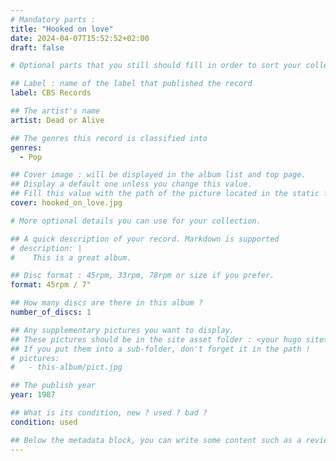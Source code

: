 ```yaml
---
# Mandatory parts :
title: "Hooked on love"
date: 2024-04-07T15:52:52+02:00
draft: false

# Optional parts that you still should fill in order to sort your collection

## Label : name of the label that published the record
label: CBS Records

## The artist's name
artist: Dead or Alive

## The genres this record is classified into
genres:
  - Pop

## Cover image : will be displayed in the album list and top page.
## Display a default one unless you change this value.
## Fill this value with the path of the picture located in the static folder
cover: hooked_on_love.jpg

# More optional details you can use for your collection.

## A quick description of your record. Markdown is supported
# description: |
#    This is a great album.

## Disc format : 45rpm, 33rpm, 78rpm or size if you prefer.
format: 45rpm / 7"

## How many discs are there in this album ?
number_of_discs: 1

## Any supplementary pictures you want to display.
## These pictures should be in the site asset folder : <your hugo site>/static
## If you put them into a sub-folder, don't forget it in the path !
# pictures:
#   - this-album/pict.jpg

## The publish year
year: 1987

## What is its condition, new ? used ? bad ?
condition: used

## Below the metadata block, you can write some content such as a review or anything else you want. It'll be displayed in the album page.
---
```

